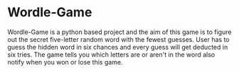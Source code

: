 # Wordle-Game
Wordle-Game is a python based project and the aim of this game is to figure out the secret five-letter random word with the fewest guesses. User has to guess the hidden word in six chances and every guess will get deducted in six tries. The game tells you which letters are or aren't in the word also notify when you won or lose this game.
